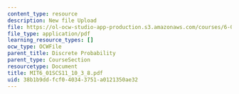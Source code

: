 ```yaml
---
content_type: resource
description: New file Upload
file: https://ol-ocw-studio-app-production.s3.amazonaws.com/courses/6-01sc-introduction-to-electrical-engineering-and-computer-science-i-spring-2011/38b1b9ddfcf040343751a0121350ae32_MIT6_01SCS11_10_3_8.pdf
file_type: application/pdf
learning_resource_types: []
ocw_type: OCWFile
parent_title: Discrete Probability
parent_type: CourseSection
resourcetype: Document
title: MIT6_01SCS11_10_3_8.pdf
uid: 38b1b9dd-fcf0-4034-3751-a0121350ae32
---
```

